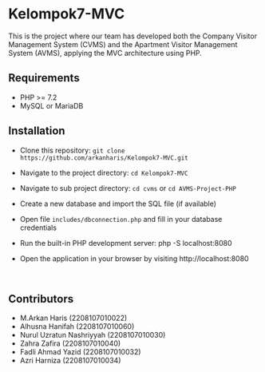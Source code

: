 # Kelompok7-MVC
This is the project where our team has developed both the Company Visitor Management System (CVMS) and the Apartment Visitor Management System (AVMS), applying the MVC architecture using PHP.

## Requirements
* PHP >= 7.2
* MySQL or MariaDB

## Installation

* Clone this repository: ```git clone https://github.com/arkanharis/Kelompok7-MVC.git```

* Navigate to the project directory: ```cd Kelompok7-MVC```
* Navigate to sub project directory: ```cd cvms``` or ```cd AVMS-Project-PHP```
* Create a new database and import the SQL file (if available)
* Open file ``includes/dbconnection.php`` and fill in your database credentials
* Run the built-in PHP development server: php -S localhost:8080
* Open the application in your browser by visiting http://localhost:8080

<br>

## Contributors
* M.Arkan Haris (2208107010022)
* Alhusna Hanifah (2208107010060)
* Nurul Uzratun Nashriyyah (2208107010030)
* Zahra Zafira (2208107010040)
* Fadli Ahmad Yazid (2208107010032)
* Azri Harniza (2208107010034)

